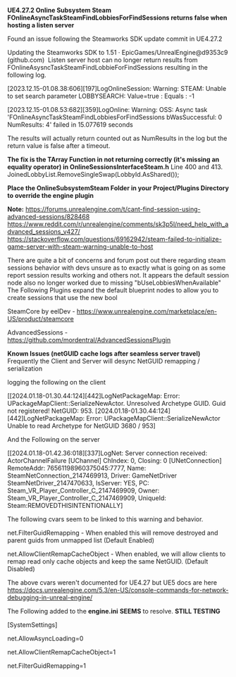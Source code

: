 **UE4.27.2 Online Subsystem Steam FOnlineAsyncTaskSteamFindLobbiesForFindSessions returns false when hosting a listen server**

Found an issue following the Steamworks SDK update commit in UE4.27.2

Updating the Steamworks SDK to 1.51 · EpicGames/UnrealEngine@d9353c9 (github.com)
​
Listen server host can no longer return results from FOnlineAsysncTaskSteamFindLobbieForFindSessions resulting in the following log.

[2023.12.15-01.08.38:606][197]LogOnlineSession: Warning: STEAM: Unable to set search parameter LOBBYSEARCH: Value=true : Equals : -1

[2023.12.15-01.08.53:682][359]LogOnline: Warning: OSS: Async task 'FOnlineAsyncTaskSteamFindLobbiesForFindSessions bWasSuccessful: 0 NumResults: 4' failed in 15.077619 seconds

The results will actually return counted out as NumResults in the log but the return value is false after a timeout.

**​The fix is the TArray Function in not returning correctly (it's missing an equality operator) in OnlineSessionsInterfaceSteam.h**
Line 400 and 413.
JoinedLobbyList.RemoveSingleSwap(LobbyId.AsShared());

**Place the OnlineSubsystemSteam Folder in your Project/Plugins Directory to override the engine plugin**

**Note:**
https://forums.unrealengine.com/t/cant-find-session-using-advanced-sessions/828468
https://www.reddit.com/r/unrealengine/comments/sk3p5l/need_help_with_advanced_sessions_v427/
https://stackoverflow.com/questions/69162942/steam-failed-to-initialize-game-server-with-steam-warning-unable-to-host

There are quite a bit of concerns and forum post out there regarding steam sessions behavior with devs unsure as to exactly what is going on as some report session results working and others not.
It appears the default session node also no longer worked due to missing "bUseLobbiesWhenAvailable"
The Following Plugins expand the default blueprint nodes to allow you to create sessions that use the new bool

SteamCore by eelDev - https://www.unrealengine.com/marketplace/en-US/product/steamcore

AdvancedSessions - https://github.com/mordentral/AdvancedSessionsPlugin


**Known Issues (netGUID cache logs after seamless server travel)**
Frequently the Client and Server will desync NetGUID remapping / serialization

logging the following on the client

[[2024.01.18-01.30.44:124][442]LogNetPackageMap: Error: UPackageMapClient::SerializeNewActor. Unresolved Archetype GUID. Guid not registered! NetGUID: 953.
[2024.01.18-01.30.44:124][442]LogNetPackageMap: Error: UPackageMapClient::SerializeNewActor Unable to read Archetype for NetGUID 3680 / 953]

And the Following on the server

[[2024.01.18-01.42.36:018][337]LogNet: Server connection received: ActorChannelFailure [UChannel] ChIndex: 0, Closing: 0 [UNetConnection] RemoteAddr: 76561198960375045:7777, Name: SteamNetConnection_2147469913, Driver: GameNetDriver SteamNetDriver_2147470633, IsServer: YES, PC: Steam_VR_Player_Controller_C_2147469909, Owner: Steam_VR_Player_Controller_C_2147469909, UniqueId: Steam:REMOVEDTHISINTENTIONALLY]

The following cvars seem to be linked to this warning and behavior. 

net.FilterGuidRemapping - When enabled this will remove destroyed and parent guids from unmapped list (Default Enabled)

net.AllowClientRemapCacheObject - When enabled, we will allow clients to remap read only cache objects and keep the same NetGUID. (Default Disabled)

The above cvars weren't documented for UE4.27 but UE5 docs are here https://docs.unrealengine.com/5.3/en-US/console-commands-for-network-debugging-in-unreal-engine/

The Following added to the **engine.ini** **SEEMS** to resolve. **STILL TESTING**

[SystemSettings]

net.AllowAsyncLoading=0

net.AllowClientRemapCacheObject=1

net.FilterGuidRemapping=1 
